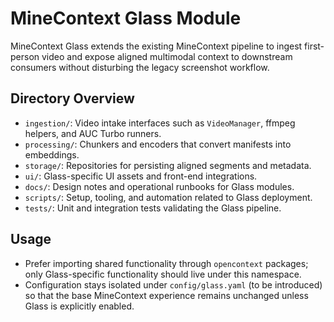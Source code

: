 # MineContext Glass Module

MineContext Glass extends the existing MineContext pipeline to ingest first-person video and expose aligned multimodal context to downstream consumers without disturbing the legacy screenshot workflow.

## Directory Overview
- `ingestion/`: Video intake interfaces such as `VideoManager`, ffmpeg helpers, and AUC Turbo runners.
- `processing/`: Chunkers and encoders that convert manifests into embeddings.
- `storage/`: Repositories for persisting aligned segments and metadata.
- `ui/`: Glass-specific UI assets and front-end integrations.
- `docs/`: Design notes and operational runbooks for Glass modules.
- `scripts/`: Setup, tooling, and automation related to Glass deployment.
- `tests/`: Unit and integration tests validating the Glass pipeline.

## Usage
- Prefer importing shared functionality through `opencontext` packages; only Glass-specific functionality should live under this namespace.
- Configuration stays isolated under `config/glass.yaml` (to be introduced) so that the base MineContext experience remains unchanged unless Glass is explicitly enabled.
